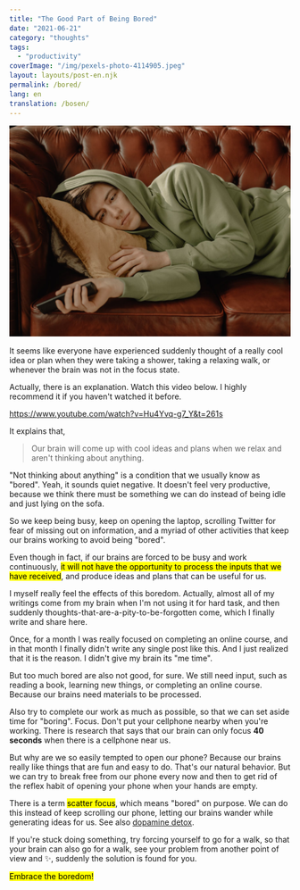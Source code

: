 ```yaml
---
title: "The Good Part of Being Bored"
date: "2021-06-21"
category: "thoughts"
tags:
  - "productivity"
coverImage: "/img/pexels-photo-4114905.jpeg"
layout: layouts/post-en.njk
permalink: /bored/
lang: en
translation: /bosen/
---
```


![bored](/img/pexels-photo-4114905.jpeg)

It seems like everyone have experienced suddenly thought of a really cool idea or plan when they were taking a shower, taking a relaxing walk, or whenever the brain was not in the focus state.

Actually, there is an explanation. Watch this video below. I highly recommend it if you haven't watched it before.

https://www.youtube.com/watch?v=Hu4Yvq-g7_Y&t=261s

It explains that,

> Our brain will come up with cool ideas and plans when we relax and aren't thinking about anything.

"Not thinking about anything" is a condition that we usually know as "bored". Yeah, it sounds quiet negative. It doesn't feel very productive, because we think there must be something we can do instead of being idle and just lying on the sofa.

So we keep being busy, keep on opening the laptop, scrolling Twitter for fear of missing out on information, and a myriad of other activities that keep our brains working to avoid being "bored".

Even though in fact, if our brains are forced to be busy and work continuously, <mark>it will not have the opportunity to process the inputs that we have received</mark>, and produce ideas and plans that can be useful for us.

I myself really feel the effects of this boredom. Actually, almost all of my writings come from my brain when I'm not using it for hard task, and then suddenly thoughts-that-are-a-pity-to-be-forgotten come, which I finally write and share here.

Once, for a month I was really focused on completing an online course, and in that month I finally didn't write any single post like this. And I just realized that it is the reason. I didn't give my brain its "me time".

But too much bored are also not good, for sure. We still need input, such as reading a book, learning new things, or completing an online course. Because our brains need materials to be processed.

Also try to complete our work as much as possible, so that we can set aside time for "boring". Focus. Don't put your cellphone nearby when you're working. There is research that says that our brain can only focus **40 seconds** when there is a cellphone near us.

But why are we so easily tempted to open our phone? Because our brains really like things that are fun and easy to do. That's our natural behavior. But we can try to break free from our phone every now and then to get rid of the reflex habit of opening your phone when your hands are empty.

There is a term <mark>scatter focus</mark>, which means "bored" on purpose. We can do this instead of keep scrolling our phone, letting our brains wander while generating ideas for us. See also [dopamine detox](/dopamine/).

If you're stuck doing something, try forcing yourself to go for a walk, so that your brain can also go for a walk, see your problem from another point of view and ✨, suddenly the solution is found for you.

<mark>Embrace the boredom!</mark>
